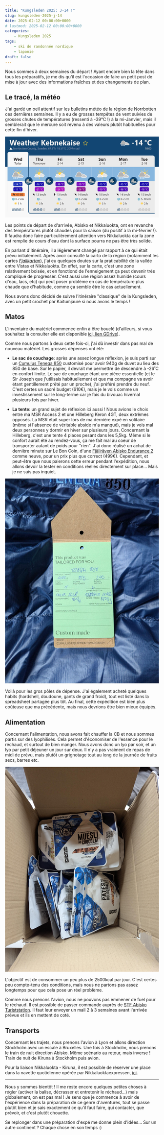 ```yaml
---
title: "Kungsleden 2025: J-14 !"
slug: kungsleden-2025-j-14
date: 2025-02-12 00:00:00+0000
# lastmod: 2025-02-12 00:00:00+0000
categories:
    - Kungsleden 2025
tags:
    - ski de randonnée nordique
    - laponie
draft: false
---
```


Nous sommes à deux semaines du départ ! Ayant encore bien la tête dans tous les préparatifs, je me dis qu'il est l'occasion de faire un petit post de mise à jour avec des informations fraîches et des changements de plan.

## Le tracé, la météo

J'ai gardé un oeil attentif sur les bulletins météo de la région de Norrbotten ces dernières semaines. Il y a eu de grosses tempêtes de vent suivies de grosses chutes de températures (ressenti à -39°C !) à la mi-Janvier, mais il semblerait que le mercure soit revenu à des valeurs plutôt habituelles pour cette fin d'hiver.

![meteo-kebnekaise](img/kungsleden2025-j-14/meteo-kebnekaise.png)

Les points de départ de d'arrivée, Abisko et Nikkaluokta, ont en revanche des températures plutôt chaudes pour la saison (du positif à la mi-février !). Il faudra donc faire particulièrement attention vers Nikkaluokta car la zone est remplie de cours d'eau dont la surface pourra ne pas être très solide.

En parlant d'itinéraire, il a légèrement changé par rapport à ce qui était prévu initialement. Après avoir consulté la carto de la région (notamment les cartes [_Fjallkartan_](http://bengt.nolang.se/kartor/fjallkartan/)), j'ai eu quelques doutes sur la praticabilité de la vallée entre Vistas et Nikkaluokta. En effet, sur la carte, c'est une zone relativement boisée, et en fonctiond de l'enneigement ça peut devenir très compliqué de progresser. C'est aussi une région assez humide (cours d'eau, lacs, etc) qui peut poser problème en cas de température plus chaude que d'habitude, comme ça semble être le cas actuellement.

Nous avons donc décidé de suivre l'itinéraire "classique" de la Kungsleden, avec un petit crochet par Kaitumjaure si nous avons le temps !

## Matos

L'inventaire du matériel commence enfin à être bouclé (d'ailleurs, si vous souhaitez la consulter elle est disponible [ici, lien GDrive](https://docs.google.com/spreadsheets/d/1H1vyY4eelERqGjWTFHPDrObs2t3koI9KZ9nz9gVGsUA/edit?gid=1088995634#gid=1088995634)).

Comme nous partons à deux cette fois-ci, j'ai dû investir dans pas mal de nouveau matériel. Les grosses dépenses ont été:

- **Le sac de couchage**: après une assez longue réflexion, je suis parti sur un [Cumulus Teneqa 850](https://cumulus.equipment/eu_fr/sacs-de-couchage-en-duvet-teneqa-850.html) customisé pour avoir 940g de duvet au lieu des 850 de base. Sur le papier, il devrait me permettre de descendre à -26˚C en confort limite. Le sac de couchage étant une pièce essentielle (et le Sir Joseph que j'utilisais habituellement et que ma compagne va avoir étant gentillement prêté par un proche), j'ai préféré prendre du neuf. C'est certes un sacré budget (610€), mais je le vois comme un investissement sur le long-terme car je fais du bivouac hivernal plusieurs fois par hiver.

- **La tente**: un grand sujet de réflexion ici aussi ! Nous avions le choix entre ma MSR Access 2 et une Hilleberg Keron 4GT, deux extrêmes opposés. La MSR était super lors de ma dernière expé en solitaire (même si l'absence de véritable abside m'a manqué), mais je vois mal deux personnes y dormir en hiver sur plusieurs jours. Concernant la Hilleberg, c'est une tente 4 places pesant dans les 5,5kg. Même si le confort aurait été au rendez-vous, ça me fait mal au coeur de transporter autant de poids pour "rien". J'ai donc réalisé un achat de dernière minute sur Le Bon Coin, d'une [Fjällräven Abisko Endurance 2](https://www.fjallraven.com/fr/fr-fr/sacs-et-equipement/tentes-et-sacs-de-couchage/tentes/abisko-endurance-2/) comme neuve, pour un prix plus que correct (499€). Cependant, et peut-être que nous paierons cette erreur pendant l'expédition, nous allons devoir la tester en conditions réelles directement sur place... Mais je ne suis pas inquiet.

![meteo-kebnekaise](img/kungsleden2025-j-14/cumulus-teneqa.jpeg)


Voilà pour les gros pôles de dépense. J'ai également acheté quelques habits (hardshell, doudoune, gants de grand froid), tout est listé dans la spreadsheet partagée plus tôt. Au final, cette expédition est bien plus coûteuse que ma précédente, mais nous devrions être bien mieux équipés.

## Alimentation

Concernant l'alimentation, nous avons fait chauffer la CB et nous sommes partis sur des lyophilisés. Cela permet d'économiser de l'essence pour le réchaud, et surtout de bien manger. Nous avons donc un lyo par soir, et un lyo par petit déjeuner un jour sur deux. Il n'y a pas vraiment de repas de midi de prévu, mais plutôt un grignotage tout au long de la journée de fruits secs, barres etc.

![Le stock de lyophilisés qui vient d'arriver.](img/kungsleden2025-j-14/colis-lyo.jpeg)

L'objectif est de consommer un peu plus de 2500kcal par jour. C'est certes peu compte-tenu des conditions, mais nous ne partons pas assez longtemps pour que cela pose un réel problème.

Comme nous prenons l'avion, nous ne pouvons pas emmener de fuel pour le réchaud. Il est possible de passer commande auprès de [STF Abisko Turiststation](https://www.swedishtouristassociation.com/facilities/stf-abisko-turiststation/). Il faut leur envoyer un mail 2 à 3 semaines avant l'arrivée prévue et ils en mettent de coté.

## Transports

Concernant les trajets, nous prenons l'avion à Lyon et allons direction Stockholm avec un escale à Bruxelles. Une fois à Stockholm, nous prenons le train de nuit direction Abisko. Même scénario au retour, mais inverse ! Train de nuit de Kiruna à Stockholm puis avion.

Pour la liaison Nikkaluokta - Kiruna, il est possible de réserver une place dans la navette quotidienne opérée par Nikkaluoktaexpressen, [ici](https://nikkaluoktaexpressen.se/).

---

Nous y sommes bientôt ! Il me reste encore quelques petites choses à régler (activer la balise, décrasser et entretenir le réchaud...) mais globalement, on est pas mal ! Je sens que je commence à avoir de l'expérience dans la préparation de ce genre d'aventures, tout se passe plutôt bien et je sais exactement ce qu'il faut faire, qui contacter, que prévoir, et c'est plutôt chouette.

Se replonger dans une préparation d'expé me donne plein d'idées... Sur un autre continent ? Chaque chose en son temps :)